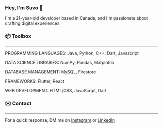 ### Hey, I'm Suvo 👋

<!--
**sdbanik/sdbanik** is a ✨ _special_ ✨ repository because its `README.md` (this file) appears on your GitHub profile.

Here are some ideas to get you started:

- 🔭 I’m currently working on ...
- 🌱 I’m currently learning ...
- 👯 I’m looking to collaborate on ...
- 🤔 I’m looking for help with ...
- 💬 Ask me about ...
- 📫 How to reach me: ...
- 😄 Pronouns: ...
- ⚡ Fun fact: ...
-->
I'm a 21-year-old developer based in Canada, and I'm passionate about crafting digital experiences


### :package: Toolbox
---------------------------------------------------------------------------------------------------------------

PROGRAMMING LANGUAGES: Java, Python, C++, Dart, Javascript

DATA SCIENCE LIBRARIES: NumPy, Pandas, Matplotlib

DATABASE MANAGEMENT: MySQL, Firestore

FRAMEWORKS: Flutter, React

WEB DEVELOPMENT: HTML/CSS, JavaScript, Dart


### :envelope: Contact
---------------------------------------------------------------------------------------------------------------

For a quick response, DM me on [Instagram](https://www.instagram.com/suvodip_banik?igsh=dTY4bWt1Yjk5NHp1) or [LinkedIn](https://www.linkedin.com/in/suvodipbanik/)



